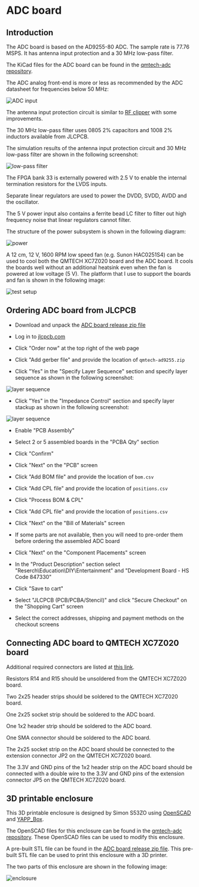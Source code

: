 # ADC board

## Introduction

The ADC board is based on the AD9255-80 ADC. The sample rate is 77.76 MSPS. It has antenna input protection and a 30 MHz low-pass filter.

The KiCad files for the ADC board can be found in the [qmtech-adc repository](https://github.com/pavel-demin/qmtech-adc).

The ADC analog front-end is more or less as recommended by the ADC datasheet for frequencies below 50 MHz:

![ADC input](/img/qmtech-ad9255-adc-input.png)

The antenna input protection circuit is similar to [RF clipper](https://www.w0qe.com/Projects/rf_clipper_2016.html) with some improvements.

The 30 MHz low-pass filter uses 0805 2% capacitors and 1008 2% inductors available from JLCPCB.

The simulation results of the antenna input protection circuit and 30 MHz low-pass filter are shown in the following screenshot:

![low-pass filter](/img/qmtech-ad9255-lpf.png)

The FPGA bank 33 is externally powered with 2.5 V to enable the internal termination resistors for the LVDS inputs.

Separate linear regulators are used to power the DVDD, SVDD, AVDD and the oscillator.

The 5 V power input also contains a ferrite bead LC filter to filter out high frequency noise that linear regulators cannot filter.

The structure of the power subsystem is shown in the following diagram:

![power](/img/qmtech-ad9255-power.png)

A 12 cm, 12 V, 1600 RPM low speed fan (e.g. Sunon HAC0251S4) can be used to cool both the QMTECH XC7Z020 board and the ADC board. It cools the boards well without an additional heatsink even when the fan is powered at low voltage (5 V). The platform that I use to support the boards and fan is shown in the following image:

![test setup](/img/qmtech-ad9255.jpg)

## Ordering ADC board from JLCPCB

- Download and unpack the [ADC board release zip file]($adc_board_file$)

- Log in to [jlcpcb.com](https://jlcpcb.com)

- Click "Order now" at the top right of the web page

- Click "Add gerber file" and provide the location of `qmtech-ad9255.zip`

- Click "Yes" in the "Specify Layer Sequence" section and specify layer sequence as shown in the following screenshot:

![layer sequence](/img/jlcpcb-layer-sequence.png)

- Click "Yes" in the "Impedance Control" section and specify layer stackup as shown in the following screenshot:

![layer sequence](/img/jlcpcb-layer-stackup.png)

- Enable "PCB Assembly"

- Select 2 or 5 assembled boards in the "PCBA Qty" section

- Click "Confirm"

- Click "Next" on the "PCB" screen

- Click "Add BOM file" and provide the location of `bom.csv`

- Click "Add CPL file" and provide the location of `positions.csv`

- Click "Process BOM & CPL"

- Click "Add CPL file" and provide the location of `positions.csv`

- Click "Next" on the "Bill of Materials" screen

- If some parts are not available, then you will need to pre-order them before ordering the assembled ADC board

- Click "Next" on the "Component Placements" screen

- In the "Product Description" section select "Reserch\\Education\\DIY\\Entertainment" and "Development Board - HS Code 847330"

- Click "Save to cart"

- Select "JLCPCB (PCB/PCBA/Stencil)" and click "Secure Checkout" on the "Shopping Cart" screen

- Select the correct addresses, shipping and payment methods on the checkout screens

## Connecting ADC board to QMTECH XC7Z020 board

Additional required connectors are listed at [this link](/components/).

Resistors R14 and R15 should be unsoldered from the QMTECH XC7Z020 board.

Two 2x25 header strips should be soldered to the QMTECH XC7Z020 board.

One 2x25 socket strip should be soldered to the ADC board.

One 1x2 header strip should be soldered to the ADC board.

One SMA connector should be soldered to the ADC board.

The 2x25 socket strip on the ADC board should be connected to the extension connector JP2 on the QMTECH XC7Z020 board.

The 3.3V and GND pins of the 1x2 header strip on the ADC board should be connected with a double wire to the 3.3V and GND pins of the extension connector JP5 on the QMTECH XC7Z020 board.

## 3D printable enclosure

This 3D printable enclosure is designed by Simon S53ZO using [OpenSCAD](https://openscad.org) and [YAPP_Box](https://github.com/mrWheel/YAPP_Box).

The OpenSCAD files for this enclosure can be found in the [qmtech-adc repository](https://github.com/pavel-demin/qmtech-adc/tree/main/enclosures). These OpenSCAD files can be used to modify this enclosure.

A pre-built STL file can be found in the [ADC board release zip file]($adc_board_file$). This pre-built STL file can be used to print this enclosure with a 3D printer.

The two parts of this enclosure are shown in the following image:

![enclosure](/img/enclosure.png)
